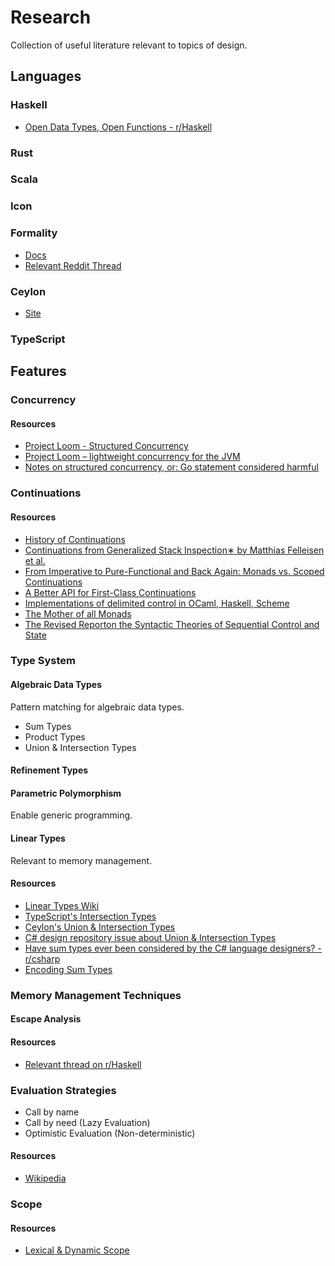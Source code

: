 # Research

Collection of useful literature relevant to topics of design.

## Languages

### Haskell
- [Open Data Types, Open Functions - r/Haskell](https://www.reddit.com/r/haskell/comments/d3qdql/whatever_happened_to_open_data_types_and_open/)

### Rust

### Scala

### Icon

### Formality
- [Docs](http://docs.formality-lang.org/)
- [Relevant Reddit Thread](https://www.reddit.com/r/haskell/comments/d2gcyw/just_letting_you_know_that_formality_has_evolved/)

### Ceylon
- [Site](https://ceylon-lang.org/)

### TypeScript

## Features

### Concurrency


#### Resources
- [Project Loom - Structured Concurrency](https://wiki.openjdk.java.net/display/loom/Structured+Concurrency)
- [Project Loom – lightweight concurrency for the JVM](https://trio.discourse.group/t/project-loom-lightweight-concurrency-for-the-jvm/97)
- [Notes on structured concurrency, or: Go statement considered harmful](https://vorpus.org/blog/notes-on-structured-concurrency-or-go-statement-considered-harmful/)

### Continuations

#### Resources

- [History of Continuations](http://www.cs.ru.nl/~freek/courses/tt-2011/papers/cps/histcont.pdf)
- [Continuations from Generalized Stack Inspection∗ by Matthias Felleisen et al.](https://www2.ccs.neu.edu/racket/pubs/icfp05-pcmkf.pdf)
- [From Imperative to Pure-Functional and Back Again: Monads vs. Scoped Continuations](http://blog.paralleluniverse.co/2015/08/07/scoped-continuations/)
- [A Better API for First-Class Continuations](http://3e8.org/pub/pdf-t1/feeley.pdf)
- [Implementations of delimited control in OCaml, Haskell, Scheme](http://okmij.org/ftp/continuations/implementations.html)
- [The Mother of all Monads](http://blog.sigfpe.com/2008/12/mother-of-all-monads.html)
- [The Revised Reporton the Syntactic Theories of Sequential Control and State](https://www2.ccs.neu.edu/racket/pubs/tcs92-fh.pdf)

### Type System

#### Algebraic Data Types
Pattern matching for algebraic data types.

- Sum Types
- Product Types
- Union & Intersection Types

#### Refinement Types

#### Parametric Polymorphism
Enable generic programming.

#### Linear Types
Relevant to memory management.

#### Resources
- [Linear Types Wiki](https://en.wikipedia.org/wiki/Substructural_type_system#Linear_type_systems)
- [TypeScript's Intersection Types](https://www.typescriptlang.org/docs/handbook/advanced-types.html#intersection-types)
- [Ceylon's Union & Intersection Types](https://ceylon-lang.org/documentation/1.3/tour/types/)
- [C# design repository issue about Union & Intersection Types](https://github.com/dotnet/csharplang/issues/399)
- [Have sum types ever been considered by the C# language designers? - r/csharp](https://www.reddit.com/r/csharp/comments/7b8mvn/have_sum_types_ever_been_considered_by_the_c/)
- [Encoding Sum Types](https://yairchu.github.io/posts/sum-type-encodings.html)


### Memory Management Techniques

#### Escape Analysis

#### Resources
- [Relevant thread on r/Haskell](https://www.reddit.com/r/haskell/comments/d5d13i/is_it_possible_to_design_a_functional_language/)

### Evaluation Strategies

- Call by name
- Call by need (Lazy Evaluation)
- Optimistic Evaluation (Non-deterministic)

#### Resources
- [Wikipedia](https://en.wikipedia.org/wiki/Evaluation_strategy)

### Scope

#### Resources

- [Lexical & Dynamic Scope ](https://prl.ccs.neu.edu/blog/2019/09/05/lexical-and-dynamic-scope/)